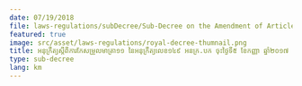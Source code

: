 ```yaml
---
date: 07/19/2018
file: laws-regulations/subDecree/Sub-Decree on the Amendment of Article 11 of Sub-Decree No. 149 dated 5 September 2017 on the Determination of Usage Fees for the Telephone Numbering and Telecommunications Numbering.pdf
featured: true
image: src/asset/laws-regulations/royal-decree-thumnail.png
title: អនុក្រឹត្យស្តីពីការកែសម្រួលមាត្រា១១ នៃអនុក្រឹត្យលេខ១៤៩ អនក្រ.បក ចុះថ្ងៃទី៥ ខែកញ្ញា ឆ្នាំ២០១៧ ស្តីពីការកំណត់កម្រៃនៃការប្រើប្រាស់លេខទូរស័ព្ទ និងលេខទូរគមនាគមន៍
type: sub-decree
lang: km
---
```

